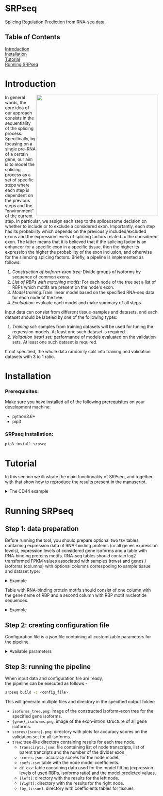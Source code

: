 # SRPseq

Splicing Regulation Prediction from RNA-seq data.

## Table of Contents  
[Introduction](#introduction)  
[Installation](#installation)  
[Tutorial](#tutorial)  
[Running SRPseq](#running-srpseq)  

# Introduction
<img align="right" width="400px" src="https://github.com/NovosadVictor/SRPseq/blob/dev/static/flowchart.png?raw=true">
<div>
<p>In general words, the core idea of our approach consists in the sequentiality of the splicing process. Specifically, by focusing on a single pre-RNA of a certain gene, our aim is to model the splicing process as a set of specific steps where each step is dependent on the previous steps and the “environment” of the current step. In particular, we assign each step to the spliceosome decision on whether to include or to exclude a considered exon. Importantly, each step has its probability which depends on the previously included/excluded exons and the expression levels of splicing factors related to the considered exon. The latter means that it is believed that if the splicing factor is an enhancer for a specific exon in a specific tissue, then the higher its expression the higher the probability of the exon inclusion, and otherwise for the silencing splicing factors. Briefly, a pipeline is implemented as follows:</p>
<ol>
  <li><i>Construction of isoform-exon tree:</i> Divide groups of isoforms by sequence of common exons.</li>
  <li><i>List of RBPs with matching motifs:</i> For each node of the tree set a list of RBPs which motifs are present on the node's exon.</li>
  <li><i>Model training:</i>Train linear model based on the specified RNA-seq data for each node of the tree.</li>
  <li><i>Evaluation:</i> evaluate each model and make summary of all steps.</li>
</ol>

Input data can consist from different tissue-samples and datasets, and each dataset should be labeled by one of the following types:
<ol>
<li><i>Training set:</i> samples from training datasets will be used for tuning the regression models. At least one such dataset is required.</li>
<li><i>Validation (test) set:</i> performance of models evaluated on the validation sets. At least one such dataset is required.</li>
</ol>

If not specified, the whole data randomly split into training and validation datasets with 3 to 1 ratio.

</div>

# Installation

### Prerequisites:
Make sure you have installed all of the following prerequisites on your development machine:
  - python3.6+  
  - pip3


### SRPseq installation:  
`pip3 install srpseq`

# Tutorial

In this section we illustrate the main functionality of SRPseq, and
together with that show how to reproduce the results present in 
the manuscript.

<details>
  <summary>The CD44 example</summary>
  
  We illustrate SRPseq basics by using the CD44 gene isoforms, default TCGA and the default Attract + SpliceAid-F datasets. All necessary data for this example can be found in [`tutorial/CD44`](https://github.com/NovosadVictor/SRPseq/blob/main/tutorial/CD44) directory.  
 
  Configuration and output files for this example are
  located in [`tutorial/CD44`](https://github.com/NovosadVictor/SRPseq/blob/main/tutorial/CD44) folder, input data can be downloaded [here](https://eduhseru-my.sharepoint.com/:f:/g/personal/snersisyan_hse_ru/EihEOok4stJFnCjGxqL14qgBSqxLzUy7hBThWp4_jE3HKw?e=bges1q). The microarray data are split into independent training, filtration and validation sets.
 
  The only `"gene": "CD44"` and `"tissue_specific": true` option was used in ([`config.json`](https://github.com/NovosadVictor/SRPseq/blob/main/tutorial/CD44/config.json)):
  
  `srpseq build -c {path_to_config.json}`

  Here we review the results:
  
  - [`CD44_isoforms.png`](https://github.com/NovosadVictor/SRPseq/blob/main/tutorial/CD44/results/CD44_isoforms.png)
  
  7 of 8 CD44 isoforms were used for the analysis.
  The structure of these isoforms, constant and variable exons are shown in the image.
  
  - [`isoforms_tree.png`](https://github.com/NovosadVictor/SRPseq/blob/main/tutorial/CD44/results/isoforms_tree.png)

  Based on the structure of CD44 isoforms, constructed isoform-exon tree is fully imbalanced, meaning that each variable exon separate only one isoform from the remaining group.
  In total, 5 of the variable exons were divider exons (exons 3, 6, 7, 12, 14) and, hence, 5 linear models were trained.
 	
  As in the previous toy example, let us take a closer look to the single gene signature
  (see [`config_for_summary_classifiers.json`](https://github.com/NovosadVictor/SRPseq/blob/main/tutorial/breast_cancer/config_for_summary_classifiers.json)). The following output files were not
  covered in the toy example:
  - [`feature_importances.pdf`](https://github.com/NovosadVictor/SRPseq/blob/main/tutorial/breast_cancer/results_summary_classifiers/feature_importances.pdf) (contains coefficients of the linear SVM classifier)
  - [`model.pkl`](https://github.com/NovosadVictor/SRPseq/blob/main/tutorial/breast_cancer/results_summary_classifiers/model.pkl) (Python-pickled classifier and pre-processor objects)

  ExhauFS also allows one to evaluate constucted classifiers on time-to-event data.
  For example, let us evaluate the same ten-gene signature on 
  additional RNA-seq TCGA-BRCA dataset. To do that, we should include to desired feature 
  subset and pickled model path to the configuration file ([`config_for_km_plot.json`](https://github.com/NovosadVictor/SRPseq/blob/main/tutorial/breast_cancer/config_for_km_plot.json)).
  The analysis could be done by running

  `exhaufs km_plot -c config_for_km_plot.json`
  
  This will generate the Kaplan-Meier plot ([`results_km_plot/KM_TCGA-BRCA_Validation.pdf`](https://github.com/NovosadVictor/SRPseq/blob/main/tutorial/breast_cancer/results_km_plot/KM_TCGA-BRCA_Validation.pdf)).
</details>

# Running SRPseq

## Step 1: data preparation

Before running the tool, you should prepare optional two tsv tables containing expression data of RNA-binding proteins (or all genes expression levels), expression levels of considered gene isoforms and a table with RNA-binding proteins motifs. RNA-seq tables should contain log2 transformed FPKM values associated with samples (rows) and genes / isoforms (columns) with optional columns correspoding to sample tissue and dataset type:

<details>
  <summary>Example</summary>
  
  |            | ESRP1     | QKI       | [Tissue]  | [Dataset.Type] |
  | ---------- | --------- | --------- | --------- | --------       |
  | Sample 1   | 17.17     | 365.1     | TCGA-COAD | Training       |
  | Sample 2   | 56.99     | 123.9     | TCGA-COAD | Validation     |
  | ...        |           |           |           |                |
  | Sample 98  | 22.22     | 123.4     | TCGA-BRCA | Training       |
  | Sample 99  | 23.23     | 567.8     | TCGA-BRCA | Training       |
  | ...        |           |           | | |
  | Sample 511 | 10.82     | 665.8     | TCGA-READ | Validation     |
  | Sample 512 | 11.11     | 200.2     | TCGA-READ | Validation     |
</details>


Table with RNA-binding protein motifs should consist of one column with the gene name of RBP and a second column with RBP motif nucleotide sequences.
<details>
  <summary>Example</summary>
  
  |      RBP      | Motif |
  | ---------- | ----- |
  | ESRP1   | AGGGAU     |
  | ESRP1   | UGGGAAU     |
  | ...        |       |
  | QKI | ACACACUAACCU     |
  | QKI | ACUUAU     |
</details>

## Step 2: creating configuration file

Configuration file is a json file containing all customizable parameters for the pipeline.  

<details>
  <summary>Available parameters</summary> 

  🔴!NOTE! - All paths to files / directories can be either relative to the configuration file directory or absolute paths 
  * `rbp_data_path`
      Optional path to a tsv table containing expression levels of RBPs (by default, combined [TCGA](https://doi.org/10.1038%2Fng.2764) dataset is used).

  * `isoforms_data_path`
      Optional path to a tsv table containing expression levels of selected gene isoforms (by default, combined [TCGA](https://doi.org/10.1038%2Fng.2764) dataset is used).

  * `rbps_path`
      Optional path to a tsv table containing list of RBPs and their motifs (by default, [Attract](https://doi.org/10.1093/database/baw035) and [SpliceAid-F](https://doi.org/10.1093/nar/gks997) datasets are used).

  * `output_dir`
      Path to directory for output files. If it doesn't exist, it will be created.

  * `gene`  
      Gene name for splicing analysis

  * `rbps_tresh_mean`  
      Optional threshold value for expression median of RBPs for them to be considered in the analysis (RBPs with the median expression value lowe than the specified threshold are excluded).

  * `rbps_tresh_var`  
      Optional threshold value for expression variance of RBPs for them to be considered in the analysis (RBPs with the expression variance lowe than the specified threshold are excluded).

  * `isoforms_tresh_mean`  
      Optional threshold value for expression median of isoforms for them to be considered in the analysis (isoforms with the median expression value lowe than the specified threshold are excluded).

  * `isoforms_tresh_var`
      Optional threshold value for expression variance of isoforms for them to be considered in the analysis (isoforms with the expression variance lowe than the specified threshold are excluded).

  * `n_processes`
      Number of processes / threads to run on.
  
  * `random_state`
      Random seed (set to an arbitrary integer for reproducibility).

</details>

## Step 3: running the pipeline

When input data and configuration file are ready,  
the  pipeline can be executed as follows -  
```bash
srpseq build -c <config_file>
```


This will generate multiple files and directory in the specified output folder:
* `isoforms_tree.png`: image of the constructed isoform-exon tree for the specified gene isoforms.
* `{gene}_isoforms.png`: image of the exon-intron structure of all gene isoforms.
* `scores/{score}.png`: directory with plots for accuracy scores on the validation set for all isoforms.
* `tree`: tree-like directory containing results for each tree node.
  * `transcirpts.json`: file containing list of node transcripts, list of parent trancripts and the number of the divider exon.
  * `scores.json`: accuracy scores for the node model.
  * `coefs.csv`: table with the node model coefficients. 
  * `df.csv`: table containing data used for the model fitting (expression levels of used RBPs, isoforms ratio) and the model predicted values. 
  * `[left]`: directory with the results for the left node. 
  * `[right]`: directory with the results for the right node.
  * `[by_tissue]`: directory with coefficients tables for tissues.
